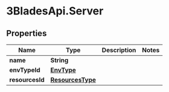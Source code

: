 # 3BladesApi.Server

## Properties
Name | Type | Description | Notes
------------ | ------------- | ------------- | -------------
**name** | **String** |  | 
**envTypeId** | [**EnvType**](EnvType.md) |  | 
**resourcesId** | [**ResourcesType**](ResourcesType.md) |  | 


